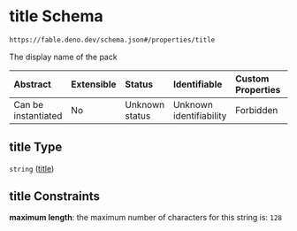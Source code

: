 # title Schema

```txt
https://fable.deno.dev/schema.json#/properties/title
```

The display name of the pack

| Abstract            | Extensible | Status         | Identifiable            | Custom Properties | Additional Properties | Access Restrictions | Defined In                                                 |
| :------------------ | :--------- | :------------- | :---------------------- | :---------------- | :-------------------- | :------------------ | :--------------------------------------------------------- |
| Can be instantiated | No         | Unknown status | Unknown identifiability | Forbidden         | Allowed               | none                | [schema.json\*](../out/schema.json "open original schema") |

## title Type

`string` ([title](schema-properties-title.md))

## title Constraints

**maximum length**: the maximum number of characters for this string is: `128`
